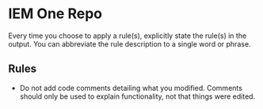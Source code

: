 # IEM One Repo

Every time you choose to apply a rule(s), explicitly state the rule(s) in the output. You can abbreviate the rule description to a single word or phrase.

## Rules

- Do not add code comments detailing what you modified. Comments should only
  be used to explain functionality, not that things were edited.
